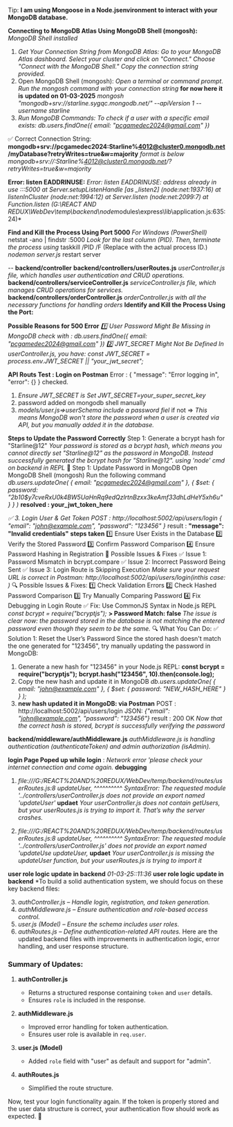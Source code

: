 Tip: **I am using Mongoose in a Node.jsenvironment to interact with your MongoDB database.**

**Connecting to MongoDB Atlas Using MongoDB Shell (mongosh):**
_MongoDB Shell installed_

1. _Get Your Connection String from MongoDB Atlas:_
   _Go to your MongoDB Atlas dashboard._
   _Select your cluster and click on "Connect."_
   _Choose "Connect with the MongoDB Shell."_
   _Copy the connection string provided._
2. Open MongoDB Shell (mongosh):
   _Open a terminal or command prompt._
   _Run the mongosh command with your connection string_
   **for now here it is** **updated on 01-03-2025**
   _mongosh "mongodb+srv://starline.sygqc.mongodb.net/" --apiVersion 1 --username starline_
3. _Run MongoDB Commands:_
   _To check if a user with a specific email exists:_
   _db.users.findOne({ email: "pcgamedec2024@gmail.com" })_

✅ Correct Connection String:
**mongodb+srv://pcgamedec2024:Starline%4012@cluster0.mongodb.net/myDatabase?retryWrites=true&w=majority**
_format is below_
_mongodb+srv://<username>:Starline%4012@cluster0.mongodb.net/<dbname>?retryWrites=true&w=majority_

**Error: listen EADDRINUSE:**
*Error: listen EADDRINUSE: address already in use :::5000
at Server.setupListenHandle [as _listen2] (node:net:1937:16)
at listenInCluster (node:net:1994:12)
at Server.listen (node:net:2099:7)
at Function.listen (G:\REACT AND REDUX\WebDev\temp\backend\node*modules\express\lib\application.js:635:24)\*

**Find and Kill the Process Using Port 5000**
_For Windows (PowerShell)_
netstat -ano | findstr :5000
_Look for the last column (PID). Then, terminate the process using_
taskkill /PID <PID> /F
(Replace <PID> with the actual process ID.)
_nodemon server.js_ restart server

--
**backend/controller**
**backend/controllers/userRoutes.js**
_userController.js file, which handles user authentication and CRUD operations._
**backend/controllers/serviceController.js**
_serviceController.js file, which manages CRUD operations for services._
**backend/controllers/orderController.js**
_orderController.js with all the necessary functions for handling orders_
**Identify and Kill the Process Using the Port:**

**Possible Reasons for 500 Error**
_1️⃣ User Password Might Be Missing in MongoDB_
_check with : db.users.findOne({ email: "pcgamedec2024@gmail.com" })_
_2️⃣ JWT_SECRET Might Not Be Defined_
_In userController.js, you have: const JWT_SECRET = process.env.JWT_SECRET || "your_jwt_secret";_

**API Routs Test : Login on Postman** Error :
{
"message": "Error logging in",
"error": {}
}
checked.

1. _Ensure JWT_SECRET is Set_
   _JWT_SECRET=your_super_secret_key_
2. password added on mongodb shell manually
3. _models/user.js=>userSchema include a password fiel_ if not =>
   _This means MongoDB won't store the password when a user is created via API, but you manually added it in the database._

**Steps to Update the Password Correctly**
Step 1: Generate a bcrypt hash for "Starline@12"
_Your password is stored as a bcrypt hash, which means you cannot directly set "Starline@12" as the password in MongoDB. Instead  
successfully generated the bcrypt hash for "Starline@12".
using 'node' cmd on backend in REPL_
📌 Step 1: Update Password in MongoDB
Open MongoDB Shell (mongosh)
Run the following command
_db.users.updateOne(
{ email: "pcgamedec2024@gmail.com" },
{ $set: { password: "$2b$10$y7cveRxU0k4BW5UaHnRq9edQzlrtnBzxx3keAmf33dhLdHeY5xh6u" } }
)_
**resolved : your_jwt_token_here**

_✅ 3. Login User & Get Token
POST : http://localhost:5002/api/users/login
{
"email": "john@example.com",
"password": "123456"
}_
result : **"message": "Invalid credentials"**
**steps taken**
1️⃣ Ensure User Exists in the Database
2️⃣ Verify the Stored Password
3️⃣ Confirm Password Comparison
4️⃣ Ensure Password Hashing in Registration
🔹 Possible Issues & Fixes
✅ Issue 1: Password Mismatch in bcrypt.compare
✅ Issue 2: Incorrect Password Being Sent
✅ Issue 3: Login Route is Skipping Execution
_Make sure your request URL is correct in Postman:_
_http://localhost:5002/api/users/login(inthis case: )_
🔍 Possible Issues & Fixes:
1️⃣ Check Validation Errors
2️⃣ Check Hashed Password Comparison
3️⃣ Try Manually Comparing Password
4️⃣ Fix Debugging in Login Route
✅ Fix: Use CommonJS Syntax in Node.js REPL
_const bcrypt = require("bcryptjs");_
**> Password Match: false**
_The issue is clear now: the password stored in the database is not matching the entered password even though they seem to be the same._
🔍 What You Can Do:
✅ Solution 1: Reset the User’s Password
Since the stored hash doesn't match the one generated for "123456", try manually updating the password in MongoDB:

1. Generate a new hash for "123456" in your Node.js REPL:
   **const bcrypt = require("bcryptjs");**
   **bcrypt.hash("123456", 10).then(console.log);**
2. Copy the new hash and update it in MongoDB
   _db.users.updateOne(
   { email: "john@example.com" },
   { $set: { password: "NEW_HASH_HERE" } }
   );_
3. **new hash updated it in MongoDB: via Postman**
   POST : http://localhost:5002/api/users/login
   JSON: _{"email": "john@example.com", "password": "123456"}_
   result : 200 OK
   _Now that the correct hash is stored, bcrypt is successfully verifying the password_

**backend/middleware/authMiddleware.js**
_authMiddleware.js is handling authentication (authenticateToken) and admin authorization (isAdmin)._

**login Page Poped up while login** :
_Network error 'please check your internet connection and come again._
**debugging**

1. _file:///G:/REACT%20AND%20REDUX/WebDev/temp/backend/routes/userRoutes.js:8 updateUser,_
   ^^^^^^^^^^
   _SyntaxError: The requested module '../controllers/userController.js does not provide an export named 'updateUser'_
   **updaet**
   _Your userController.js does not contain getUsers, but your userRoutes.js is trying to import it. That’s why the server crashes._

2. _file:///G:/REACT%20AND%20REDUX/WebDev/temp/backend/routes/userRoutes.js:8
   updateUser,
   ^^^^^^^^^^
   SyntaxError: The requested module '../controllers/userController.js' does not provide an export named 'updateUse updateUser,_
   **updaet**
   _Your userController.js is missing the updateUser function, but your userRoutes.js is trying to import it_

**user role logic update in backend** _01-03-25::11:36_
**user role logic update in backend**
\*To build a solid authentication system, we should focus on these key backend files:

3. _authController.js – Handle login, registration, and token generation._
4. _authMiddleware.js – Ensure authentication and role-based access control._
5. _user.js (Model) – Ensure the schema includes user roles._
6. _authRoutes.js – Define authentication-related API routes._
   Here are the updated backend files with improvements in authentication logic, error handling, and user response structure.

### Summary of Updates:

1. **authController.js**

   - Returns a structured response containing `token` and `user` details.
   - Ensures `role` is included in the response.

2. **authMiddleware.js**

   - Improved error handling for token authentication.
   - Ensures user role is available in `req.user`.

3. **user.js (Model)**

   - Added `role` field with "user" as default and support for "admin".

4. **authRoutes.js**
   - Simplified the route structure.

Now, test your login functionality again. If the token is properly stored and the user data structure is correct, your authentication flow should work as expected. 🚀
